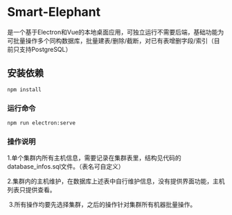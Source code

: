 # Smart-Elephant

​    是一个基于Electron和Vue的本地桌面应用，可独立运行不需要后端，基础功能为可批量操作多个同构数据库，批量建表/删除/截断，对已有表增删字段/索引（目前只支持PostgreSQL）



## 安装依赖

```
npm install

```



### 运行命令

```
npm run electron:serve

```



### 操作说明

​	1.单个集群内所有主机信息，需要记录在集群表里，结构见代码的database_infos.sql文件。（表名可自定义）

​	2.集群内的主机维护，在数据库上述表中自行维护信息，没有提供界面功能，主机列表只提供查看。

​	3.所有操作均要先选择集群，之后的操作针对集群所有机器批量操作。